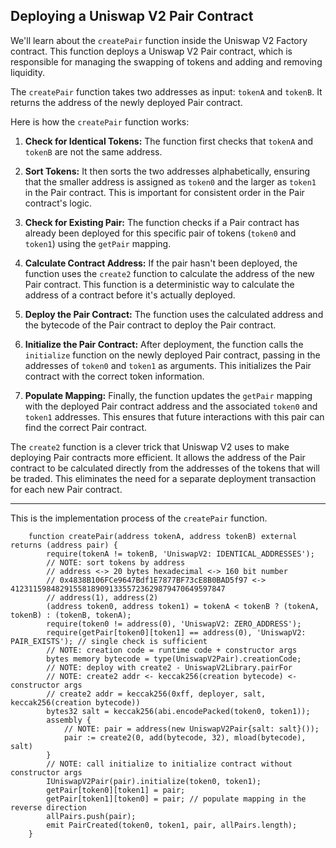 ## Deploying a Uniswap V2 Pair Contract

We'll learn about the `createPair` function inside the Uniswap V2 Factory contract.  This function deploys a Uniswap V2 Pair contract, which is responsible for managing the swapping of tokens and adding and removing liquidity. 

The `createPair` function takes two addresses as input: `tokenA` and `tokenB`.  It returns the address of the newly deployed Pair contract.

Here is how the `createPair` function works:

1. **Check for Identical Tokens:** The function first checks that `tokenA` and `tokenB` are not the same address. 

2. **Sort Tokens:**  It then sorts the two addresses alphabetically, ensuring that the smaller address is assigned as `token0` and the larger as `token1` in the Pair contract. This is important for consistent order in the Pair contract's logic.

3. **Check for Existing Pair:** The function checks if a Pair contract has already been deployed for this specific pair of tokens (`token0` and `token1`) using the `getPair` mapping.

4. **Calculate Contract Address:** If the pair hasn't been deployed, the function uses the `create2` function to calculate the address of the new Pair contract. This function is a deterministic way to calculate the address of a contract before it's actually deployed. 

5. **Deploy the Pair Contract:** The function uses the calculated address and the bytecode of the Pair contract to deploy the Pair contract.

6. **Initialize the Pair Contract:** After deployment, the function calls the `initialize` function on the newly deployed Pair contract, passing in the addresses of `token0` and `token1` as arguments. This initializes the Pair contract with the correct token information.

7. **Populate Mapping:** Finally, the function updates the `getPair` mapping with the deployed Pair contract address and the associated `token0` and `token1` addresses. This ensures that future interactions with this pair can find the correct Pair contract. 

The `create2` function is a clever trick that Uniswap V2 uses to make deploying Pair contracts more efficient. It allows the address of the Pair contract to be calculated directly from the addresses of the tokens that will be traded.  This eliminates the need for a separate deployment transaction for each new Pair contract.


---

This is the implementation process of the `createPair` function.

```solidity
    function createPair(address tokenA, address tokenB) external returns (address pair) {
        require(tokenA != tokenB, 'UniswapV2: IDENTICAL_ADDRESSES');
        // NOTE: sort tokens by address
        // address <-> 20 bytes hexadecimal <-> 160 bit number
        // 0x4838B106FCe9647Bdf1E7877BF73cE8B0BAD5f97 <-> 412311598482915581890913355723629879470649597847
        // address(1), address(2)
        (address token0, address token1) = tokenA < tokenB ? (tokenA, tokenB) : (tokenB, tokenA);
        require(token0 != address(0), 'UniswapV2: ZERO_ADDRESS');
        require(getPair[token0][token1] == address(0), 'UniswapV2: PAIR_EXISTS'); // single check is sufficient
        // NOTE: creation code = runtime code + constructor args
        bytes memory bytecode = type(UniswapV2Pair).creationCode;
        // NOTE: deploy with create2 - UniswapV2Library.pairFor
        // NOTE: create2 addr <- keccak256(creation bytecode) <- constructor args
        // create2 addr = keccak256(0xff, deployer, salt, keccak256(creation bytecode))
        bytes32 salt = keccak256(abi.encodePacked(token0, token1));
        assembly {
            // NOTE: pair = address(new UniswapV2Pair{salt: salt}());
            pair := create2(0, add(bytecode, 32), mload(bytecode), salt)
        }
        // NOTE: call initialize to initialize contract without constructor args
        IUniswapV2Pair(pair).initialize(token0, token1);
        getPair[token0][token1] = pair;
        getPair[token1][token0] = pair; // populate mapping in the reverse direction
        allPairs.push(pair);
        emit PairCreated(token0, token1, pair, allPairs.length);
    }
```

